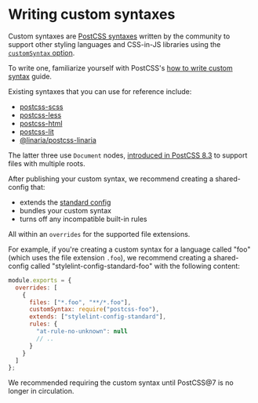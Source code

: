 # Writing custom syntaxes

Custom syntaxes are [PostCSS syntaxes](https://github.com/postcss/postcss#syntaxes) written by the community to support other styling languages and CSS-in-JS libraries using the [`customSyntax` option](../user-guide/usage/options.md#customsyntax).

To write one, familiarize yourself with PostCSS's [how to write custom syntax](https://github.com/postcss/postcss/blob/main/docs/syntax.md) guide.

Existing syntaxes that you can use for reference include:

- [postcss-scss](https://www.npmjs.com/package/postcss-scss)
- [postcss-less](https://www.npmjs.com/package/postcss-less)
- [postcss-html](https://www.npmjs.com/package/postcss-html)
- [postcss-lit](https://www.npmjs.com/package/postcss-lit)
- [@linaria/postcss-linaria](https://www.npmjs.com/package/@linaria/postcss-linaria)

The latter three use `Document` nodes, [introduced in PostCSS 8.3](https://github.com/postcss/postcss/releases/tag/8.3.0) to support files with multiple roots.

After publishing your custom syntax, we recommend creating a shared-config that:

- extends the [standard config](https://github.com/stylelint/stylelint-config-standard)
- bundles your custom syntax
- turns off any incompatible built-in rules

All within an `overrides` for the supported file extensions.

For example, if you're creating a custom syntax for a language called "foo" (which uses the file extension `.foo`), we recommend creating a shared-config called "stylelint-config-standard-foo" with the following content:

```js
module.exports = {
  overrides: [
    {
      files: ["*.foo", "**/*.foo"],
      customSyntax: require("postcss-foo"),
      extends: ["stylelint-config-standard"],
      rules: {
        "at-rule-no-unknown": null
        // ..
      }
    }
  ]
};
```

We recommended requiring the custom syntax until PostCSS@7 is no longer in circulation.
